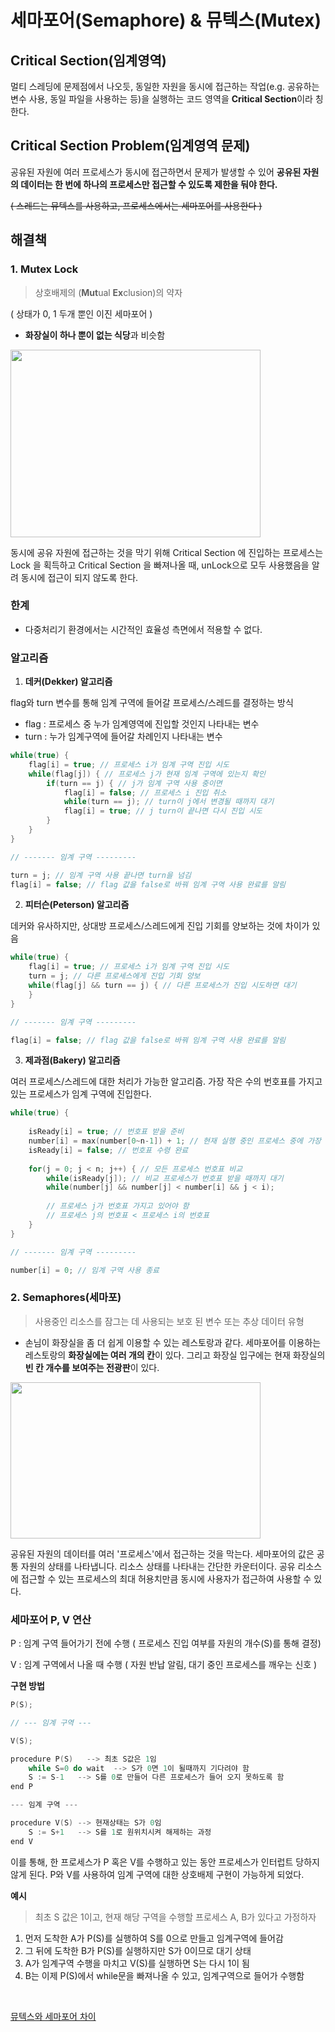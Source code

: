 # 세마포어(Semaphore) & 뮤텍스(Mutex)

## ****Critical Section(임계영역)****

멀티 스레딩에 문제점에서 나오듯, 동일한 자원을 동시에 접근하는 작업(e.g. 공유하는 변수 사용, 동일 파일을 사용하는 등)을 실행하는 코드 영역을 **Critical Section**이라 칭한다.

## ****Critical Section Problem(임계영역 문제)****

공유된 자원에 여러 프로세스가 동시에 접근하면서 문제가 발생할 수 있어 **공유된 자원의 데이터는 한 번에 하나의 프로세스만 접근할 수 있도록 제한을 둬야 한다.**

~~( 스레드는 뮤텍스를 사용하고, 프로세스에서는 세마포어를 사용한다 )~~

## **해결책**

### 1. ****Mutex Lock****

> 상호배제의 (**Mut**ual **Ex**clusion)의 약자
> 

( 상태가 0, 1 두개 뿐인 이진 세마포어 )

- **화장실이 하나 뿐이 없는 식당**과 비슷함

<img src="https://user-images.githubusercontent.com/22094204/204888497-2b6c69ad-0c04-4c08-a5c7-27795571775c.png" width="400" height="300">

동시에 공유 자원에 접근하는 것을 막기 위해 Critical Section 에 진입하는 프로세스는 Lock 을 획득하고 Critical Section 을 빠져나올 때, unLock으로 모두 사용했음을 알려 동시에 접근이 되지 않도록 한다.

### **한계**

- 다중처리기 환경에서는 시간적인 효율성 측면에서 적용할 수 없다.

### 알고리즘

1. **데커(Dekker) 알고리즘**

flag와 turn 변수를 통해 임계 구역에 들어갈 프로세스/스레드를 결정하는 방식

- flag : 프로세스 중 누가 임계영역에 진입할 것인지 나타내는 변수
- turn : 누가 임계구역에 들어갈 차례인지 나타내는 변수

```cpp
while(true) {
    flag[i] = true; // 프로세스 i가 임계 구역 진입 시도
    while(flag[j]) { // 프로세스 j가 현재 임계 구역에 있는지 확인
        if(turn == j) { // j가 임계 구역 사용 중이면
            flag[i] = false; // 프로세스 i 진입 취소
            while(turn == j); // turn이 j에서 변경될 때까지 대기
            flag[i] = true; // j turn이 끝나면 다시 진입 시도
        }
    }
}

// ------- 임계 구역 ---------

turn = j; // 임계 구역 사용 끝나면 turn을 넘김
flag[i] = false; // flag 값을 false로 바꿔 임계 구역 사용 완료를 알림
```

2. **피터슨(Peterson) 알고리즘**

데커와 유사하지만, 상대방 프로세스/스레드에게 진입 기회를 양보하는 것에 차이가 있음

```cpp
while(true) {
    flag[i] = true; // 프로세스 i가 임계 구역 진입 시도
    turn = j; // 다른 프로세스에게 진입 기회 양보
    while(flag[j] && turn == j) { // 다른 프로세스가 진입 시도하면 대기
    }
}

// ------- 임계 구역 ---------

flag[i] = false; // flag 값을 false로 바꿔 임계 구역 사용 완료를 알림
```

3. **제과점(Bakery) 알고리즘**

여러 프로세스/스레드에 대한 처리가 가능한 알고리즘. 가장 작은 수의 번호표를 가지고 있는 프로세스가 임계 구역에 진입한다.

```cpp
while(true) {
    
    isReady[i] = true; // 번호표 받을 준비
    number[i] = max(number[0~n-1]) + 1; // 현재 실행 중인 프로세스 중에 가장 큰 번호 배정 
    isReady[i] = false; // 번호표 수령 완료
    
    for(j = 0; j < n; j++) { // 모든 프로세스 번호표 비교
        while(isReady[j]); // 비교 프로세스가 번호표 받을 때까지 대기
        while(number[j] && number[j] < number[i] && j < i);
        
        // 프로세스 j가 번호표 가지고 있어야 함
        // 프로세스 j의 번호표 < 프로세스 i의 번호표
    }
}

// ------- 임계 구역 ---------

number[i] = 0; // 임계 구역 사용 종료
```

### 2. ****Semaphores(세마포)****

> 사용중인 리소스를 잠그는 데 사용되는 보호 된 변수 또는 추상 데이터 유형
>
- 손님이 화장실을 좀 더 쉽게 이용할 수 있는 레스토랑과 같다. 세마포어를 이용하는 레스토랑의 **화장실에는 여러 개의 칸**이 있다. 그리고 화장실 입구에는 현재 화장실의 **빈 칸 개수를 보여주는 전광판**이 있다.

<img src="https://user-images.githubusercontent.com/22094204/204889012-ca2e0fed-fdc5-4458-ba0e-a0cdb89e2fb1.png" width="400" height="250">

공유된 자원의 데이터를 여러 '프로세스'에서 접근하는 것을 막는다. 세마포어의 값은 공통 자원의 상태를 나타냅니다. 리소스 상태를 나타내는 간단한 카운터이다. 공유 리소스에 접근할 수 있는 프로세스의 최대 허용치만큼 동시에 사용자가 접근하여 사용할 수 있다.

### 세마포어 P, V 연산

P : 임계 구역 들어가기 전에 수행 ( 프로세스 진입 여부를 자원의 개수(S)를 통해 결정)

V : 임계 구역에서 나올 때 수행 ( 자원 반납 알림, 대기 중인 프로세스를 깨우는 신호 )

**구현 방법**

```cpp
P(S);

// --- 임계 구역 ---

V(S);
```

```cpp
procedure P(S)   --> 최초 S값은 1임
    while S=0 do wait  --> S가 0면 1이 될때까지 기다려야 함
    S := S-1   --> S를 0로 만들어 다른 프로세스가 들어 오지 못하도록 함
end P

--- 임계 구역 ---

procedure V(S) --> 현재상태는 S가 0임
    S := S+1   --> S를 1로 원위치시켜 해제하는 과정
end V
```

이를 통해, 한 프로세스가 P 혹은 V를 수행하고 있는 동안 프로세스가 인터럽트 당하지 않게 된다. P와 V를 사용하여 임계 구역에 대한 상호배제 구현이 가능하게 되었다.

**예시**

> 최초 S 값은 1이고, 현재 해당 구역을 수행할 프로세스 A, B가 있다고 가정하자
> 
1. 먼저 도착한 A가 P(S)를 실행하여 S를 0으로 만들고 임계구역에 들어감
2. 그 뒤에 도착한 B가 P(S)를 실행하지만 S가 0이므로 대기 상태
3. A가 임계구역 수행을 마치고 V(S)를 실행하면 S는 다시 1이 됨
4. B는 이제 P(S)에서 while문을 빠져나올 수 있고, 임계구역으로 들어가 수행함

</br>

[뮤텍스와 세마포어 차이](https://medium.com/@kwoncharles/%EB%AE%A4%ED%85%8D%EC%8A%A4-mutex-%EC%99%80-%EC%84%B8%EB%A7%88%ED%8F%AC%EC%96%B4-semaphore-%EC%9D%98-%EC%B0%A8%EC%9D%B4-de6078d3c453)
